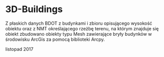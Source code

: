 # 3D-Buildings

Z płaskich danych BDOT z budynkami i zbioru opisującego wysokość obiektu oraz z NMT określającego rzeżbę terenu, na którym znajduje się obiekt zbudowano obiekty typu Mesh zawierające bryły budynków w środowisku ArcGis za pomocą biblioteki Arcpy.

listopad 2017
